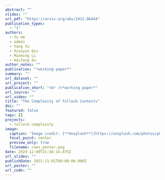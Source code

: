 ```yaml
---
abstract: ""
slides: ""
url_pdf: "https://arxiv.org/abs/2412.06444"
publication_types:
  - "1"
authors:
  - Yu He
  - admin
  - Yang Yu
  - Xiaoyun Qiu
  - Minming Li
  - Haifeng Xu
author_notes: ""
publication: "*working paper*"
summary: ""
url_dataset: ""
url_project: ""
publication_short: "<br />*working paper*"
url_source: ""
url_video: ""
title: "The Complexity of Tullock Contests"
doi: ""
featured: false
tags: []
projects:
  - tullock-complexity
image:
  caption: "Image credit: [**Unsplash**](https://unsplash.com/photos/pLCdAaMFLTE)"
  focal_point: center
  preview_only: true
  filename: raes_poster.png
date: 2024-12-09T21:56:14.075Z
url_slides: ""
publishDate: 2021-11-01T00:00:00.000Z
url_poster: ""
url_code: ""
---
```

